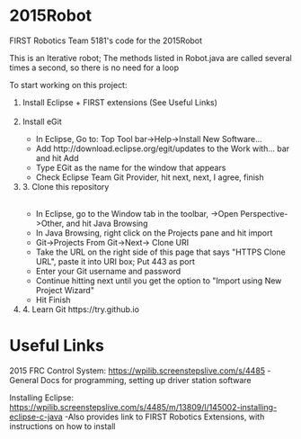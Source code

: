 2015Robot
=========

FIRST Robotics Team 5181's code for the 2015Robot

This is an Iterative robot; The methods listed in Robot.java are called several times a second, so there is no need for a loop

To start working on this project:
<ol>
<li>Install Eclipse + FIRST extensions (See Useful Links)</li>
<br/>
<li>Install eGit</li>
	<ul>
		<li>In Eclipse, Go to: Top Tool bar->Help->Install New Software...</li>
		<li>Add http://download.eclipse.org/egit/updates to the Work with... bar and hit Add</li>
		<li>Type EGit as the name for the window that appears</li>
		<li>Check Eclipse Team Git Provider, hit next, next, I agree, finish</li>
	</ul>
<li>3. Clone this repository</li>
	<br/>
	<ul>
		<li>In Eclipse, go to the Window tab in the toolbar, ->Open Perspective->Other, and hit Java Browsing</li>
		<li>In Java Browsing, right click on the Projects pane and hit import</li>
		<li>Git->Projects From Git->Next-> Clone URI</li>
		<li>Take the URL on the right side of this page that says "HTTPS Clone URL", paste it into URI box; Put 443 as port</li>
		<li>Enter your Git username and password</li>
		<li>Continue hitting next until you get the option to "Import using New Project Wizard"</li>
		<li>Hit Finish</li>
	</ul>
<li>4. Learn Git https://try.github.io</li>
</ol>

Useful Links
============
2015 FRC Control System:
https://wpilib.screenstepslive.com/s/4485
	-General Docs for programming, setting up driver station software
	
Installing Eclipse:
https://wpilib.screenstepslive.com/s/4485/m/13809/l/145002-installing-eclipse-c-java
	-Also provides link to FIRST Robotics Extensions, with instructions on how to install
